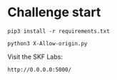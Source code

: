 # Challenge start

```
pip3 install -r requirements.txt
```

```
python3 X-Allow-origin.py
```

Visit the SKF Labs:
```
http://0.0.0.0:5000/
```
